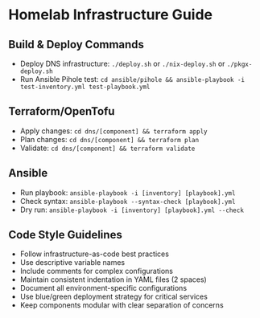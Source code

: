 # Homelab Infrastructure Guide

## Build & Deploy Commands
- Deploy DNS infrastructure: `./deploy.sh` or `./nix-deploy.sh` or `./pkgx-deploy.sh`
- Run Ansible Pihole test: `cd ansible/pihole && ansible-playbook -i test-inventory.yml test-playbook.yml`

## Terraform/OpenTofu
- Apply changes: `cd dns/[component] && terraform apply`
- Plan changes: `cd dns/[component] && terraform plan`
- Validate: `cd dns/[component] && terraform validate`

## Ansible
- Run playbook: `ansible-playbook -i [inventory] [playbook].yml`
- Check syntax: `ansible-playbook --syntax-check [playbook].yml`
- Dry run: `ansible-playbook -i [inventory] [playbook].yml --check`

## Code Style Guidelines
- Follow infrastructure-as-code best practices
- Use descriptive variable names
- Include comments for complex configurations
- Maintain consistent indentation in YAML files (2 spaces)
- Document all environment-specific configurations
- Use blue/green deployment strategy for critical services
- Keep components modular with clear separation of concerns